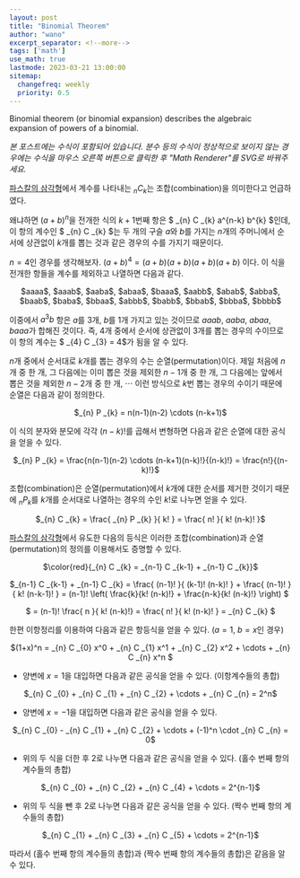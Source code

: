 ```yaml
---
layout: post
title: "Binomial Theorem"
author: "wano"
excerpt_separator: <!--more-->
tags: ['math']
use_math: true
lastmode: 2023-03-21 13:00:00
sitemap:
  changefreq: weekly
  priority: 0.5
---
```


Binomial theorem (or binomial expansion) describes the algebraic expansion of powers of a binomial.<!--more-->

*본 포스트에는 수식이 포함되어 있습니다. 분수 등의 수식이 정상적으로 보이지 않는 경우에는 수식을 마우스 오른쪽 버튼으로 클릭한 후 "Math Renderer"를 SVG로 바꿔주세요.*

[파스칼의 삼각형](https://cgvfxmath.github.io/2023-03-20/pascal-triangle)에서 계수를 나타내는 $_{n} C _{k}$는 조합(combination)을 의미한다고 언급하였다.

왜냐하면 $(a+b)^n$을 전개한 식의 $k+1$번째 항은 $ _{n} C _{k} a^{n-k} b^{k} $인데, 이 항의 계수인 $ _{n} C _{k} $는 두 개의 구슬 $a$와 $b$를 가지는 $n$개의 주머니에서 순서에 상관없이 $k$개를 뽑는 것과 같은 경우의 수를 가지기 때문이다.

$n=4$인 경우를 생각해보자. $(a+b)^4 = (a+b)(a+b)(a+b)(a+b)$ 이다. 이 식을 전개한 항들을 계수를 제외하고 나열하면 다음과 같다.

<p style="text-align: center;">$aaaa$, $aaab$, $aaba$, $abaa$, $baaa$, $aabb$, $abab$, $abba$, $baab$, $baba$, $bbaa$, $abbb$, $babb$, $bbab$, $bbba$, $bbbb$</p>

이중에서 $a^3 b$ 항은 $a$를 3개, $b$를 1개 가지고 있는 것이므로 $aaab$, $aaba$, $abaa$, $baaa$가 합해진 것이다. 즉, 4개 중에서 순서에 상관없이 3개를 뽑는 경우의 수이므로 이 항의 계수는 $ _{4} C _{3}  = 4$가 됨을 알 수 있다.

$n$개 중에서 순서대로 $k$개를 뽑는 경우의 수는 순열(permutation)이다. 제일 처음에 $n$개 중 한 개, 그 다음에는 이미 뽑은 것을 제외한 $n-1$개 중 한 개, 그 다음에는 앞에서 뽑은 것을 제외한 $n-2$개 중 한 개, $\cdots$ 이런 방식으로 $k$번 뽑는 경우의 수이기 때문에 순열은 다음과 같이 정의한다.

<p style="text-align: center;">$_{n} P _{k} = n(n-1)(n-2) \cdots (n-k+1)$</p>

이 식의 분자와 분모에 각각 $(n-k)!$를 곱해서 변형하면 다음과 같은 순열에 대한 공식을 얻을 수 있다.

<p style="text-align: center;">$_{n} P _{k} = \frac{n(n-1)(n-2) \cdots (n-k+1)(n-k)!}{(n-k)!} = \frac{n!}{(n-k)!}$</p>

조합(combination)은 순열(permutation)에서 $k$개에 대한 순서를 제거한 것이기 때문에 $_{n} P _{k}$를 $k$개를 순서대로 나열하는 경우의 수인 $k!$로 나누면 얻을 수 있다.

<p style="text-align: center;">$_{n} C _{k} = \frac{ _{n} P _{k} }{ k! } = \frac{ n! }{ k! (n-k)! }$</p>

[파스칼의 삼각형](https://cgvfxmath.github.io/2023-03-20/pascal-triangle)에서 유도한 다음의 등식은 이러한 조합(combination)과 순열(permutation)의 정의를 이용해서도 증명할 수 있다.

<p style="text-align: center;">$\color{red}{_{n} C _{k} = _{n-1} C _{k-1} + _{n-1} C _{k}}$</p>

<p style="text-align: center;">$_{n-1} C _{k-1} + _{n-1} C _{k} = \frac{ (n-1)! }{ (k-1)! (n-k)! } + \frac{ (n-1)! }{ k! (n-k-1)! } = (n-1)! \left( \frac{k}{k! (n-k)!} + \frac{n-k}{k! (n-k)!} \right) $</p>  
<p style="text-align: center;">$ = (n-1)! \frac{ n }{ k! (n-k)!} = \frac{ n! }{ k! (n-k)! } = _{n} C _{k} $</p>  


한편 이항정리를 이용하여 다음과 같은 항등식을 얻을 수 있다. ($a=1$, $b=x$인 경우)
<p style="text-align: center;">$(1+x)^n = _{n} C _{0} x^0 + _{n} C _{1} x^1 + _{n} C _{2} x^2 + \cdots + _{n} C _{n} x^n $</p>

* 양변에 $x=1$을 대입하면 다음과 같은 공식을 얻을 수 있다. (이항계수들의 총합)
<p style="text-align: center;">$_{n} C _{0} + _{n} C _{1} + _{n} C _{2} + \cdots + _{n} C _{n} = 2^n$</p>

* 양변에 $x=-1$을 대입하면 다음과 같은 공식을 얻을 수 있다.
<p style="text-align: center;">$_{n} C _{0} - _{n} C _{1} + _{n} C _{2} + \cdots + (-1)^n \cdot _{n} C _{n} = 0$</p>

* 위의 두 식을 더한 후 2로 나누면 다음과 같은 공식을 얻을 수 있다. (홀수 번째 항의 계수들의 총합)
<p style="text-align: center;">$_{n} C _{0} + _{n} C _{2} + _{n} C _{4} + \cdots = 2^{n-1}$</p>

* 위의 두 식을 뺀 후 2로 나누면 다음과 같은 공식을 얻을 수 있다. (짝수 번째 항의 계수들의 총합)
<p style="text-align: center;">$_{n} C _{1} + _{n} C _{3} + _{n} C _{5} + \cdots = 2^{n-1}$</p>

따라서 (홀수 번째 항의 계수들의 총합)과 (짝수 번째 항의 계수들의 총합)은 같음을 알 수 있다.

